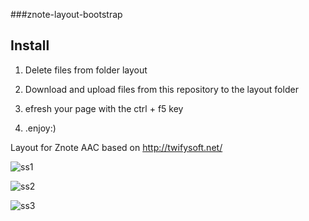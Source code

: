###znote-layout-bootstrap
## Install
1. Delete files from folder layout
2. Download and upload files from this repository to the layout folder
3. efresh your page with the ctrl + f5 key


4. .enjoy:)


Layout for Znote AAC based on http://twifysoft.net/

![ss1](http://i.imgur.com/fSMA1ns.png)

![ss2](http://i.imgur.com/f0A4DrN.png)

![ss3](http://i.imgur.com/aayfuCt.png)
